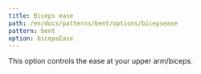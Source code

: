 ```yaml
---
title: Biceps ease
path: /en/docs/patterns/bent/options/bicepsease
pattern: bent
option: bicepsEase
---
```


This option controls the ease at your upper arm/biceps.